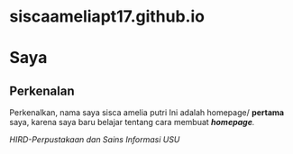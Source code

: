 # siscaameliapt17.github.io
<html>
<head>
<title>Homepage saya</title>
</head>
<body>
<h1>Saya</h1>
<h2>Perkenalan</h2>
<p>Perkenalkan, nama saya sisca amelia putri Ini adalah
<l>homepage/</i>
<b>pertama</b> saya, karena saya baru belajar tentang
cara membuat <b><i>homepage</l></b>.
</p>
</body>
</html> <!-- https://library.usu.ac.id/ -->
HIRD-Perpustakaan dan Sains Informasi USU
